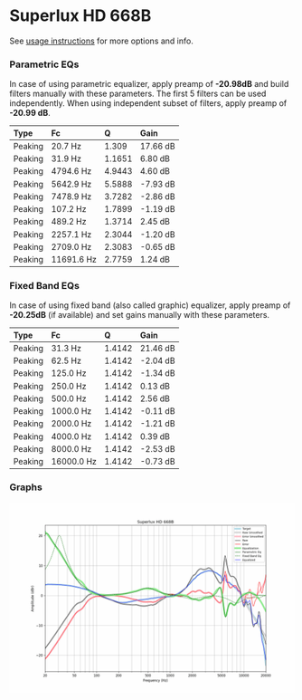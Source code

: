 # Superlux HD 668B
See [usage instructions](https://github.com/jaakkopasanen/AutoEq#usage) for more options and info.

### Parametric EQs
In case of using parametric equalizer, apply preamp of **-20.98dB** and build filters manually
with these parameters. The first 5 filters can be used independently.
When using independent subset of filters, apply preamp of **-20.99 dB**.

| Type    | Fc         |      Q | Gain     |
|:--------|:-----------|:-------|:---------|
| Peaking | 20.7 Hz    | 1.309  | 17.66 dB |
| Peaking | 31.9 Hz    | 1.1651 | 6.80 dB  |
| Peaking | 4794.6 Hz  | 4.9443 | 4.60 dB  |
| Peaking | 5642.9 Hz  | 5.5888 | -7.93 dB |
| Peaking | 7478.9 Hz  | 3.7282 | -2.86 dB |
| Peaking | 107.2 Hz   | 1.7899 | -1.19 dB |
| Peaking | 489.2 Hz   | 1.3714 | 2.45 dB  |
| Peaking | 2257.1 Hz  | 2.3044 | -1.20 dB |
| Peaking | 2709.0 Hz  | 2.3083 | -0.65 dB |
| Peaking | 11691.6 Hz | 2.7759 | 1.24 dB  |

### Fixed Band EQs
In case of using fixed band (also called graphic) equalizer, apply preamp of **-20.25dB**
(if available) and set gains manually with these parameters.

| Type    | Fc         |      Q | Gain     |
|:--------|:-----------|:-------|:---------|
| Peaking | 31.3 Hz    | 1.4142 | 21.46 dB |
| Peaking | 62.5 Hz    | 1.4142 | -2.04 dB |
| Peaking | 125.0 Hz   | 1.4142 | -1.34 dB |
| Peaking | 250.0 Hz   | 1.4142 | 0.13 dB  |
| Peaking | 500.0 Hz   | 1.4142 | 2.56 dB  |
| Peaking | 1000.0 Hz  | 1.4142 | -0.11 dB |
| Peaking | 2000.0 Hz  | 1.4142 | -1.21 dB |
| Peaking | 4000.0 Hz  | 1.4142 | 0.39 dB  |
| Peaking | 8000.0 Hz  | 1.4142 | -2.53 dB |
| Peaking | 16000.0 Hz | 1.4142 | -0.73 dB |

### Graphs
![](./Superlux%20HD%20668B.png)